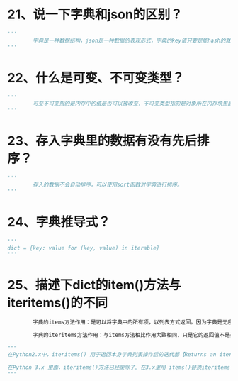 # 21、说一下字典和json的区别？
```python
'''
        字典是一种数据结构，json是一种数据的表现形式，字典的key值只要是能hash的就行，json的必须是字符串。
'''
```
# 22、什么是可变、不可变类型？
```python
'''
        可变不可变指的是内存中的值是否可以被改变，不可变类型指的是对象所在内存块里面的值不可以改变，有数值、字符串、元组；可变类型则是可以改变，主要有列表、字典。
'''
```
# 23、存入字典里的数据有没有先后排序？
```python
'''
        存入的数据不会自动排序，可以使用sort函数对字典进行排序。
'''
```
# 24、字典推导式？
```python
'''
dict = {key: value for (key, value) in iterable}
'''
```
# 25、描述下dict的item()方法与iteritems()的不同
```python
        字典的items方法作用：是可以将字典中的所有项，以列表方式返回。因为字典是无序的，所以用items方法返回字典的所有项，也是没有顺序的。

        字典的iteritems方法作用：与items方法相比作用大致相同，只是它的返回值不是列表，而是一个迭代器。

"""
在Python2.x中，iteritems() 用于返回本身字典列表操作后的迭代器【Returns an iterator on all items(key/value pairs) 】，不占用额外的内存。

在Python 3.x 里面，iteritems()方法已经废除了。在3.x里用 items()替换iteritems() ，可以用于 for 来循环遍历。
"""
```